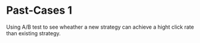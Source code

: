 # Past-Cases 1

Using A/B test to see wheather a new strategy can achieve a hight click rate than existing strategy.
